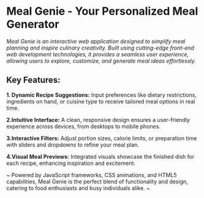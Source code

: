 # Meal Genie - Your Personalized Meal Generator

*Meal Genie is an interactive web application designed to simplify meal planning and inspire culinary creativity. Built using cutting-edge front-end web development technologies, it provides a seamless user experience, allowing users to explore, customize, and generate meal ideas effortlessly.*

## Key Features:

**1. Dynamic Recipe Suggestions:** Input preferences like dietary restrictions, ingredients on hand, or cuisine type to receive tailored meal options in real time.

**2.Intuitive Interface:** A clean, responsive design ensures a user-friendly experience across devices, from desktops to mobile phones.

**3.Interactive Filters:** Adjust portion sizes, calorie limits, or preparation time with sliders and dropdowns to refine your meal plan.

**4.Visual Meal Previews:** Integrated visuals showcase the finished dish for each recipe, enhancing inspiration and excitement.

~ Powered by JavaScript frameworks, CSS animations, and HTML5 capabilities, Meal Genie is the perfect blend of functionality and design, catering to food enthusiasts and busy individuals alike. ~






